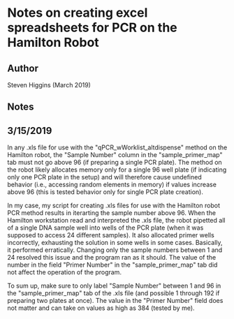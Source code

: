 Notes on creating excel spreadsheets for PCR on the Hamilton Robot
====================================

## Author

Steven Higgins (March 2019)

## Notes

## 3/15/2019

In any .xls file for use with the "qPCR_wWorklist_altdispense" method on the Hamilton robot, the "Sample Number" column in the "sample_primer_map" tab must not go above 96 (if preparing a single PCR plate). The method on the robot likely allocates memory only for a single 96 well plate (if indicating only one PCR plate in the setup) and will therefore cause undefined behavior (i.e., accessing random elements in memory) if values increase above 96 (this is tested behavior only for single PCR plate creation). 

In my case, my script for creating .xls files for use with the Hamilton robot PCR method results in iterarting the sample number above 96.  When the Hamilton workstation read and interpreted the .xls file, the robot pipetted all of a single DNA sample well into wells of the PCR plate (when it was supposed to access 24 different samples). It also allocated primer wells incorrectly, exhausting the solution in some wells in some cases. Basically, it performed erratically. Changing only the sample numbers between 1 and 24 resolved this issue and the program ran as it should. The value of the number in the field "Primer Number" in the "sample_primer_map" tab did not affect the operation of the program.

To sum up, make sure to only label "Sample Number" between 1 and 96 in the "sample_primer_map" tab of the .xls file (and possible 1 through 192 if preparing two plates at once). The value in the "Primer Number" field does not matter and can take on values as high as 384 (tested by me).

 
